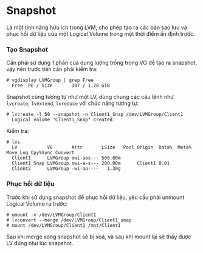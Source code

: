 # Snapshot
Là một tính năng hữu ích trong LVM, cho phép tạo ra các bản sao lưu và phục hồi dữ liệu của một Logical Volume trong một thời điểm ấn định trước.

### Tạo Snapshot
Cần phải sử dụng 1 phần của dung lượng trống trong VG để tạo ra snapshot, vậy nên trước tiên cần phải kiểm tra:
``` 
# vgdisplay LVMGroup | grep Free
  Free  PE / Size       307 / 1.20 GiB
```
Snapshot cũng tương tự như một LV, dùng chung các câu lệnh như `lvcreate`, `lvextend`, `lvreduce` với chức năng tương tự:
``` 
# lvcreate -l 50 --snapshot -n Client1_Snap /dev/LVMGroup/Client1
  Logical volume "Client1_Snap" created.
```

Kiểm tra:
```
# lvs
  LV           VG       Attr       LSize   Pool Origin  Data%  Meta%  Move Log Cpy%Sync Convert
  Client1      LVMGroup owi-aos--- 500.00m                                                           
  Client1_Snap LVMGroup swi-a-s--- 200.00m      Client1 0.01                                         
  Client2      LVMGroup -wi-ao----   1.30g   
```
### Phục hồi dữ liệu
Trước khi sử dụng snapshot để phục hồi dữ liệu, yêu cầu phải unmount Logical Volume ra trước:
```
# umount -v /dev/LVMGroup/Client1
# lvconvert --merge /dev/LVMGroup/Client1_snap
# mount /dev/LVMGroup/Client1 /mnt/Client1
```
Sau khi merge xong snapshot sẽ bị xoá, và sau khi mount lại sẽ thấy được LV đúng như lúc snapshot.
